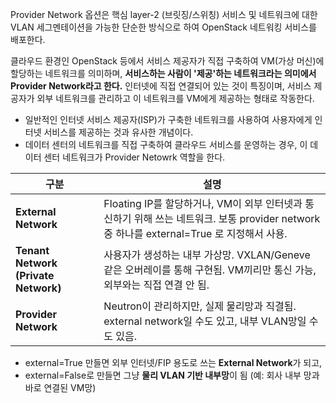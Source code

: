 Provider Network 옵션은 핵심 layer-2 (브릿징/스위칭) 서비스 및 네트워크에 대한 VLAN 세그멘테이션을 가능한 단순한 방식으로 하여 OpenStack 네트워킹 서비스를 배포한다.

클라우드 환경인 OpenStack 등에서 서비스 제공자가 직접 구축하여 VM(가상 머신)에 할당하는 네트워크를 의미하며, **서비스하는 사람이 '제공'하는 네트워크라는 의미에서 Provider Network라고 한다.**
인터넷에 직접 연결되어 있는 것이 특징이며, 서비스 제공자가 외부 네트워크를 관리하고 이 네트워크를 VM에게 제공하는 형태로 작동한다. 
- 일반적인 인터넷 서비스 제공자(ISP)가 구축한 네트워크를 사용하여 사용자에게 인터넷 서비스를 제공하는 것과 유사한 개념이다.
- 데이터 센터의 네트워크를 직접 구축하여 클라우드 서비스를 운영하는 경우, 이 데이터 센터 네트워크가 Provider Netowrk 역할을 한다.

| 구분                                   | 설명                                                                                                  |
| ------------------------------------ | --------------------------------------------------------------------------------------------------- |
| **External Network**                 | Floating IP를 할당하거나, VM이 외부 인터넷과 통신하기 위해 쓰는 네트워크. 보통 provider network 중 하나를 external=True 로 지정해서 사용. |
| **Tenant Network (Private Network)** | 사용자가 생성하는 내부 가상망. VXLAN/Geneve 같은 오버레이를 통해 구현됨. VM끼리만 통신 가능, 외부와는 직접 연결 안 됨.                        |
| **Provider Network**                 | Neutron이 관리하지만, 실제 물리망과 직결됨. external network일 수도 있고, 내부 VLAN망일 수도 있음.                              |
- external=True 만들면 외부 인터넷/FIP 용도로 쓰는 **External Network**가 되고,
- external=False로 만들면 그냥 **물리 VLAN 기반 내부망**이 됨 (예: 회사 내부 망과 바로 연결된 VM망)